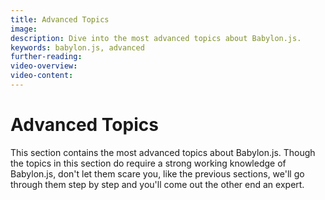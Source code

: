 ```yaml
---
title: Advanced Topics
image: 
description: Dive into the most advanced topics about Babylon.js.
keywords: babylon.js, advanced
further-reading:
video-overview:
video-content:
---
```


# Advanced Topics

This section contains the most advanced topics about Babylon.js. Though the topics in this section do require a strong working knowledge of Babylon.js, don't let them scare you, like the previous sections, we'll go through them step by step and you'll come out the other end an expert.